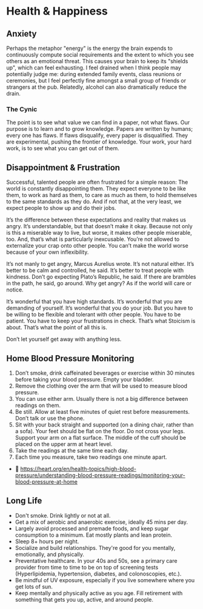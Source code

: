 # Health & Happiness

## Anxiety
Perhaps the metaphor "energy" is the energy the brain expends to continuously compute social requirements and the extent to which you see others as an emotional threat. This causes your brain to keep its "shields up", which can feel exhausting. I feel drained when I think people may potentially judge me: during extended family events, class reunions or ceremonies, but I feel perfectly fine amongst a small group of friends or strangers at the pub. Relatedly, alcohol can also dramatically reduce the drain.

### The Cynic
The point is to see what value we can find in a paper, not what flaws. Our purpose is to learn and to grow knowledge. Papers are written by humans; every one has flaws. If flaws disqualify, every paper is disqualified. They are experimental, pushing the frontier of knowledge. Your work, your hard work, is to see what you can get out of them.

## Disappointment & Frustration
Successful, talented people are often frustrated for a simple reason: The world is constantly disappointing them. They expect everyone to be like them, to work as hard as them, to care as much as them, to hold themselves to the same standards as they do. And if not that, at the very least, we expect people to show up and do their jobs.

It’s the difference between these expectations and reality that makes us angry. It’s understandable, but that doesn’t make it okay. Because not only is this a miserable way to live, but worse, it makes other people miserable, too. And, that’s what is particularly inexcusable. You’re not allowed to externalize your crap onto other people. You can’t make the world worse because of your own inflexibility.

It’s not manly to get angry, Marcus Aurelius wrote. It’s not natural either. It’s better to be calm and controlled, he said. It’s better to treat people with kindness. Don’t go expecting Plato’s Republic, he said. If there are brambles in the path, he said, go around. Why get angry? As if the world will care or notice.

It’s wonderful that you have high standards. It’s wonderful that you are demanding of yourself. It’s wonderful that you do your job. But you have to be willing to be flexible and tolerant with other people. You have to be patient. You have to keep your frustrations in check. That’s what Stoicism is about. That’s what the point of all this is.

Don’t let yourself get away with anything less.  

## Home Blood Pressure Monitoring
1. Don’t smoke, drink caffeinated beverages or exercise within 30 minutes before taking your blood pressure. Empty your bladder.
2. Remove the clothing over the arm that will be used to measure blood pressure.
3. You can use either arm. Usually there is not a big difference between readings on them.
4. Be still. Allow at least five minutes of quiet rest before measurements. Don’t talk or use the phone.
5. Sit with your back straight and supported (on a dining chair, rather than a sofa). Your feet should be flat on the floor. Do not cross your legs. Support your arm on a flat surface. The middle of the cuff should be placed on the upper arm at heart level.
6. Take the readings at the same time each day.
7. Each time you measure, take two readings one minute apart.
* 🔗 https://heart.org/en/health-topics/high-blood-pressure/understanding-blood-pressure-readings/monitoring-your-blood-pressure-at-home

## Long Life
* Don't smoke. Drink lightly or not at all.
* Get a mix of aerobic and anaerobic exercise, ideally 45 mins per day.
* Largely avoid processed and premade foods, and keep sugar consumption to a minimum. Eat mostly plants and lean protein.
* Sleep 8+ hours per night.
* Socialize and build relationships. They're good for you mentally, emotionally, and physically.
* Preventative healthcare. In your 40s and 50s, see a primary care provider from time to time to be on top of screening tests (Hyperlipidemia, hypertension, diabetes, and colonoscopies, etc.).
* Be mindful of UV exposure, especially if you live somewhere where you get lots of sun.
* Keep mentally and physically active as you age. Fill retirement with something that gets you up, active, and around people.


